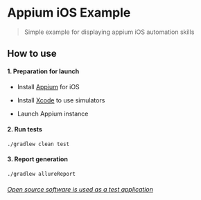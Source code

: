 # Appium iOS Example
> Simple example for displaying appium iOS automation skills

## How to use

#### 1. Preparation for launch
* Install [Appium](https://github.com/appium/appium/) for iOS 
* Install [Xcode](https://apps.apple.com/ru/app/xcode/id497799835?l=en&mt=12) to use simulators

* Launch Appium instance

#### 2. Run tests
```
./gradlew clean test
```
#### 3. Report generation 
```
./gradlew allureReport
```
 
 ###### [Open source software is used as a test application](https://github.com/wikimedia/wikipedia-ios "Wikipedia")
